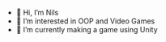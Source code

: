 - 👋 Hi, I’m Nils
- 👀 I’m interested in OOP and Video Games
- 🌱 I’m currently making a game using Unity

<!---
nilsgenillier/nilsgenillier is a ✨ special ✨ repository because its `README.md` (this file) appears on your GitHub profile.
You can click the Preview link to take a look at your changes.
- 💞️ I’m looking to collaborate on ...
- 📫 How to reach me ...
--->
